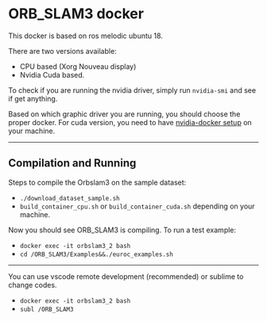 # ORB_SLAM3 docker

This docker is based on ros melodic ubuntu 18.

There are two versions available:
- CPU based (Xorg Nouveau display)
- Nvidia Cuda based. 

To check if you are running the nvidia driver, simply run `nvidia-smi` and see if get anything.

Based on which graphic driver you are running, you should choose the proper docker. For cuda version, you need to have [nvidia-docker setup](https://docs.nvidia.com/datacenter/cloud-native/container-toolkit/install-guide.html) on your machine.

---

## Compilation and Running

Steps to compile the Orbslam3 on the sample dataset:

- `./download_dataset_sample.sh`
- `build_container_cpu.sh` or `build_container_cuda.sh` depending on your machine.

Now you should see ORB_SLAM3 is compiling. 
To run a test example:
- `docker exec -it orbslam3_2 bash`
- `cd /ORB_SLAM3/Examples&&./euroc_examples.sh`

---

You can use vscode remote development (recommended) or sublime to change codes.
- `docker exec -it orbslam3_2 bash`
- `subl /ORB_SLAM3`